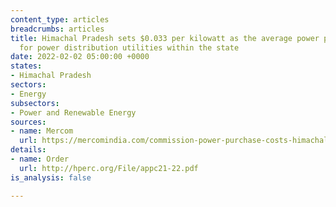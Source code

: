 ```yaml
---
content_type: articles
breadcrumbs: articles
title: Himachal Pradesh sets $0.033 per kilowatt as the average power purchase cost
  for power distribution utilities within the state
date: 2022-02-02 05:00:00 +0000
states:
- Himachal Pradesh
sectors:
- Energy
subsectors:
- Power and Renewable Energy
sources:
- name: Mercom
  url: https://mercomindia.com/commission-power-purchase-costs-himachal/
details:
- name: Order
  url: http://hperc.org/File/appc21-22.pdf
is_analysis: false

---
```

